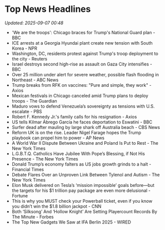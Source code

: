 # Top News Headlines

_Updated: 2025-09-07 00:48_

- 'We are the troops': Chicago braces for Trump's National Guard plan - BBC
- ICE arrests at a Georgia Hyundai plant create new tension with South Korea - NPR
- Washington, DC, residents protest against Trump's troop deployment to the city - Reuters
- Israel destroys second high-rise as assault on Gaza City intensifies - BBC
- Over 25 million under alert for severe weather, possible flash flooding in Northeast - ABC News
- Trump breaks from RFK on vaccines: "Pure and simple, they work" - Axios
- Mexican festivals in Chicago canceled amid Trump plans to deploy troops - The Guardian
- Maduro vows to defend Venezuela’s sovereignty as tensions with U.S. escalate - PBS
- Robert F. Kennedy Jr.'s family calls for his resignation - Axios
- US tells Kilmar Ábrego García he faces deportation to Eswatini - BBC
- Surfer dead after mauling by large shark off Australia beach - CBS News
- Reform UK is on the rise. Leader Nigel Farage hopes the Trump playbook can propel him to power - AP News
- A World War II Dispute Between Ukraine and Poland Is Put to Rest - The New York Times
- L.G.B.T.Q. Catholics Have Jubilee With Pope’s Blessing, if Not His Presence - The New York Times
- Donald Trump’s economy falters as US jobs growth grinds to a halt - Financial Times
- Debate Flares Over an Unproven Link Between Tylenol and Autism - The New York Times
- Elon Musk delivered on Tesla’s ‘mission impossible’ goals before—but the targets for his $1 trillion pay package are even more delusional - Fortune
- This is why you MUST check your Powerball ticket, even if you know you didn’t win the $1.8 billion jackpot - CNN
- Both ‘Silksong’ And ‘Hollow Knight’ Are Setting Playercount Records By The Minute - Forbes
- The Top New Gadgets We Saw at IFA Berlin 2025 - WIRED